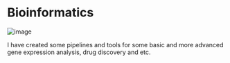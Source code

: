 # Bioinformatics
![image](https://user-images.githubusercontent.com/68922285/117020006-ad0e5380-acfe-11eb-9582-4cdf7eb071cd.png)

I have created some pipelines and tools for some basic and more advanced gene expression analysis, drug discovery and etc.
